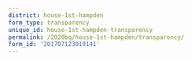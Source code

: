```yaml
---
district: house-1st-hampden
form_type: transparency
unique_id: house-1st-hampden-transparency
permalink: /2020bq/house-1st-hampden/transparency/
form_id: '201707123019141'
---
```

